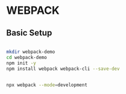 # WEBPACK

## Basic Setup

```bash

mkdir webpack-demo
cd webpack-demo
npm init -y
npm install webpack webpack-cli --save-dev


npx webpack --mode=development

```
